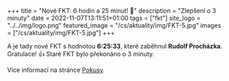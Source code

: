 +++
title = "Nové FKT: 6 hodin a 25 minut! 🎉"
description = "Zlepšení o 3 minuty"
date = 2022-11-07T13:11:51+01:00
tags = ["fkt"]
site_logo = "../../img/logo.png"
featured_image = "/cs/aktuality/img/FKT-5.jpg"
images = ["/cs/aktuality/img/FKT-5.jpg"]
+++

A je tady nové FKT s hodnotou **6:25:33**, které zaběhnul **Rudolf
Procházka**. Gratulace! 👍 Staré FKT bylo překonáno o 3 minuty.

Více informací na stránce [Pokusy](/pokusy).
